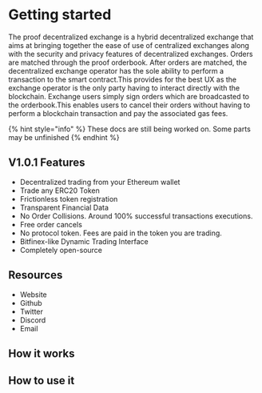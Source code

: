 # Getting started

The proof decentralized exchange is a hybrid decentralized exchange that aims at bringing together the ease of use of centralized exchanges along with the security and privacy features of decentralized exchanges. Orders are matched through the proof orderbook. After orders are matched, the decentralized exchange operator has the sole ability to perform a transaction to the smart contract.This provides for the best UX as the exchange operator is the only party having to interact directly with the blockchain. Exchange users simply sign orders which are broadcasted to the orderbook.This enables users to cancel their orders without having to perform a blockchain transaction and pay the associated gas fees.

{% hint style="info" %}
These docs are still being worked on. Some parts may be unfinished
{% endhint %}

## V1.0.1 Features

* Decentralized trading from your Ethereum wallet
* Trade any ERC20 Token
* Frictionless token registration
* Transparent Financial Data
* No Order Collisions. Around 100% successful transactions executions.
* Free order cancels 
* No protocol token. Fees are paid in the token you are trading. 
* Bitfinex-like Dynamic Trading Interface
* Completely open-source

## Resources

* Website
* Github
* Twitter
* Discord
* Email

## How it works

## How to use it

